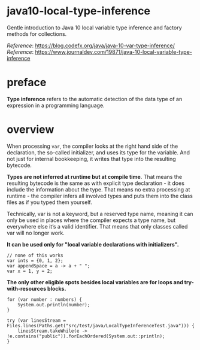# java10-local-type-inference
Gentle introduction to Java 10 local variable type inference
and factory methods for collections.

_Reference_: https://blog.codefx.org/java/java-10-var-type-inference/  
_Reference_: https://www.journaldev.com/19871/java-10-local-variable-type-inference

# preface
**Type inference** refers to the automatic detection of the data type of an expression 
in a programming language.

# overview
When processing `var`, the compiler looks at the right hand side of the 
declaration, the so-called initializer, and uses its type for the 
variable. And not just for internal bookkeeping, it writes that type 
into the resulting bytecode.

**Types are not inferred at runtime but at compile time**. That means 
the resulting bytecode is the same as with explicit type declaration - 
it does include the information about the type. That means no extra 
processing at runtime - the compiler infers all involved types 
and puts them into the class files as if you typed them yourself.

Technically, var is not a keyword, but a reserved type name, meaning it 
can only be used in places where the compiler expects a type name, but 
everywhere else it’s a valid identifier. That means that only classes 
called var will no longer work.

**It can be used only for "local variable declarations with initializers".**

```
// none of this works
var ints = {0, 1, 2};
var appendSpace = a -> a + " ";
var x = 1, y = 2;
```

**The only other eligible spots besides local variables are for loops and try-with-resources blocks.**
```
for (var number : numbers) {
	System.out.println(number);
}
```

```
try (var linesStream = Files.lines(Paths.get("src/test/java/LocalTypeInferenceTest.java"))) {
    linesStream.takeWhile(e -> !e.contains("public")).forEachOrdered(System.out::println);
}
```
